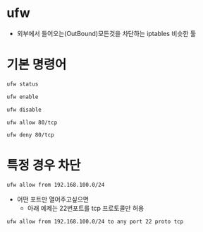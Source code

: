 # ufw
* 외부에서 들어오는(OutBound)모든것을 차단하는 iptables 비슷한 툴


# 기본 명령어
```bash
ufw status
```

```bash
ufw enable
```
```bash
ufw disable
```

```bash
ufw allow 80/tcp
```
```bash
ufw deny 80/tcp
```

# 특정 경우 차단

```bash
ufw allow from 192.168.100.0/24
```
* 어떤 포트만 열어주고싶으면 
    * 아래 예제는 22번포트를 tcp 프로토콜만 허용
```bash
ufw allow from 192.168.100.0/24 to any port 22 proto tcp
```
